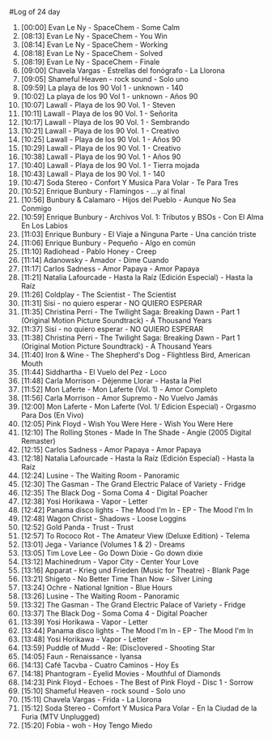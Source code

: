 #Log of 24 day

1. [00:00] Evan Le Ny - SpaceChem - Some Calm
1. [08:13] Evan Le Ny - SpaceChem - You Win
1. [08:14] Evan Le Ny - SpaceChem - Working
1. [08:18] Evan Le Ny - SpaceChem - Solved
1. [08:19] Evan Le Ny - SpaceChem - Finale
1. [09:00] Chavela Vargas - Estrellas del fonógrafo - La Llorona
1. [09:05] Shameful Heaven - rock sound - Solo uno
1. [09:59] La playa de los 90 Vol 1 - unknown - 140
1. [10:02] La playa de los 90 Vol 1 - unknown - Años 90
1. [10:07] Lawall - Playa de los 90 Vol. 1 - Steven
1. [10:11] Lawall - Playa de los 90 Vol. 1 - Señorita
1. [10:17] Lawall - Playa de los 90 Vol. 1 - Sembrando
1. [10:21] Lawall - Playa de los 90 Vol. 1 - Creativo
1. [10:25] Lawall - Playa de los 90 Vol. 1 - Años 90
1. [10:29] Lawall - Playa de los 90 Vol. 1 - Creativo
1. [10:38] Lawall - Playa de los 90 Vol. 1 - Años 90
1. [10:40] Lawall - Playa de los 90 Vol. 1 - Tierra mojada
1. [10:43] Lawall - Playa de los 90 Vol. 1 - 140
1. [10:47] Soda Stereo - Confort Y Musica Para Volar - Te Para Tres
1. [10:52] Enrique Bunbury - Flamingos - ...y al final
1. [10:56] Bunbury & Calamaro - Hijos del Pueblo - Aunque No Sea Conmigo
1. [10:59] Enrique Bunbury - Archivos Vol. 1: Tributos y BSOs - Con El Alma En Los Labios
1. [11:03] Enrique Bunbury - El Viaje a Ninguna Parte - Una canción triste
1. [11:06] Enrique Bunbury - Pequeño - Algo en común
1. [11:10] Radiohead - Pablo Honey - Creep
1. [11:14] Adanowsky - Amador - Dime Cuando
1. [11:17] Carlos Sadness - Amor Papaya - Amor Papaya
1. [11:21] Natalia Lafourcade - Hasta la Raíz (Edición Especial) - Hasta la Raíz
1. [11:26] Coldplay - The Scientist - The Scientist
1. [11:31] Sisi - no quiero esperar - NO QUIERO ESPERAR
1. [11:35] Christina Perri - The Twilight Saga: Breaking Dawn - Part 1 (Original Motion Picture Soundtrack) - A Thousand Years
1. [11:37] Sisi - no quiero esperar - NO QUIERO ESPERAR
1. [11:38] Christina Perri - The Twilight Saga: Breaking Dawn - Part 1 (Original Motion Picture Soundtrack) - A Thousand Years
1. [11:40] Iron & Wine - The Shepherd's Dog - Flightless Bird, American Mouth
1. [11:44] Siddhartha - El Vuelo del Pez - Loco
1. [11:48] Carla Morrison - Déjenme Llorar - Hasta la Piel
1. [11:52] Mon Laferte - Mon Laferte (Vol. 1) - Amor Completo
1. [11:56] Carla Morrison - Amor Supremo - No Vuelvo Jamás
1. [12:00] Mon Laferte - Mon Laferte (Vol. 1/ Edicion Especial) - Orgasmo Para Dos (En Vivo)
1. [12:05] Pink Floyd - Wish You Were Here - Wish You Were Here
1. [12:10] The Rolling Stones - Made In The Shade - Angie (2005 Digital Remaster)
1. [12:15] Carlos Sadness - Amor Papaya - Amor Papaya
1. [12:18] Natalia Lafourcade - Hasta la Raíz (Edición Especial) - Hasta la Raíz
1. [12:24] Lusine - The Waiting Room - Panoramic
1. [12:30] The Gasman - The Grand Electric Palace of Variety - Fridge
1. [12:35] The Black Dog - Soma Coma 4 - Digital Poacher
1. [12:38] Yosi Horikawa - Vapor - Letter
1. [12:42] Panama disco lights - The Mood I'm In - EP - The Mood I'm In
1. [12:48] Wagon Christ - Shadows - Loose Loggins
1. [12:52] Gold Panda - Trust - Trust
1. [12:57] To Rococo Rot - The Amateur View (Deluxe Edition) - Telema
1. [13:01] Jega - Variance (Volumes 1 & 2) - Dreams
1. [13:05] Tim Love Lee - Go Down Dixie - Go down dixie
1. [13:12] Machinedrum - Vapor City - Center Your Love
1. [13:16] Apparat - Krieg und Frieden (Music for Theatre) - Blank Page
1. [13:21] Shigeto - No Better Time Than Now - Silver Lining
1. [13:24] Ochre - National Ignition - Blue Hours
1. [13:26] Lusine - The Waiting Room - Panoramic
1. [13:32] The Gasman - The Grand Electric Palace of Variety - Fridge
1. [13:37] The Black Dog - Soma Coma 4 - Digital Poacher
1. [13:39] Yosi Horikawa - Vapor - Letter
1. [13:44] Panama disco lights - The Mood I'm In - EP - The Mood I'm In
1. [13:48] Yosi Horikawa - Vapor - Letter
1. [13:59] Puddle of Mudd - Re: (Disc)overed - Shooting Star
1. [14:05] Faun - Renaissance - Iyansa
1. [14:13] Café Tacvba - Cuatro Caminos - Hoy Es
1. [14:18] Phantogram - Eyelid Movies - Mouthful of Diamonds
1. [14:23] Pink Floyd - Echoes - The Best of Pink Floyd - Disc 1 - Sorrow
1. [15:10] Shameful Heaven - rock sound - Solo uno
1. [15:11] Chavela Vargas - Frida - La Llorona
1. [15:12] Soda Stereo - Comfort Y Musica Para Volar - En la Ciudad de la Furia (MTV Unplugged)
1. [15:20] Fobia - woh - Hoy Tengo Miedo
